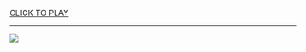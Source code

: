 
<a href="https://premium76.site?title=the_watermelon_game_unblocked&ref=13M">CLICK TO PLAY</a></h3>
<hr>

<a href="https://premium76.site?title=the_watermelon_game_unblocked&ref=13M"><img src="https://clearcache.store/games.png"></a>


